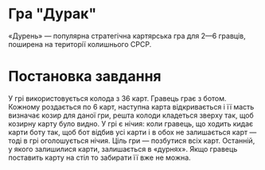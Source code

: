 # Гра "Дурак"
«Дурень» — популярна стратегічна картярська гра для 2—6 гравців, поширена на території колишнього СРСР.
# Постановка завдання
У грі використовується колода з 36 карт. Гравець грає з ботом. Кожному роздається по 6 карт, наступна карта відкривається і її масть визначає козир для даної гри, решта колоди кладеться зверху так, щоб козирну карту було видно.
У грі є нічия: коли гравець, що ходить кидає карти боту так, щоб бот відбив усі карти і в обох не залишається карт — тоді в грі оголошується нічия.
Ціль гри — позбутися всіх карт. Останній, у якого залишилися карти, залишається в «дурнях». Якщо гравець поставить карту на стіл то забирати її вже не можна.
